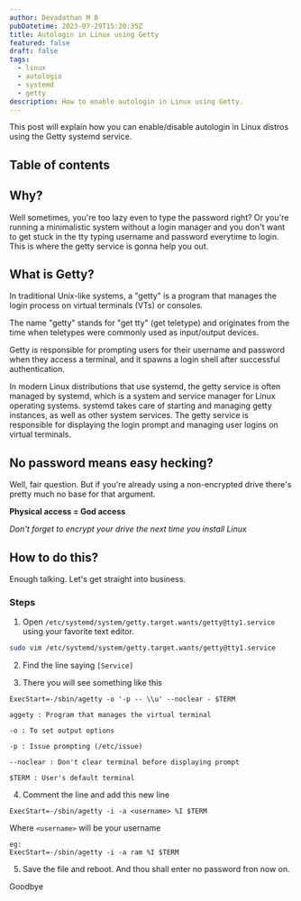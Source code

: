 ```yaml
---
author: Devadathan M B
pubDatetime: 2023-07-29T15:20:35Z
title: Autologin in Linux using Getty
featured: false
draft: false
tags:
  - linux
  - autologin
  - systemd
  - getty
description: How to enable autologin in Linux using Getty.
---
```


This post will explain how you can enable/disable autologin in Linux distros using the Getty systemd service.

## Table of contents

## Why?

Well sometimes, you're too lazy even to type the password right? Or you're running a minimalistic system without a login manager and you don't want to get stuck in the tty typing username and password everytime to login. This is where the getty service is gonna help you out.

## What is Getty?

In traditional Unix-like systems, a "getty" is a program that manages the login process on virtual terminals (VTs) or consoles.

The name "getty" stands for "get tty" (get teletype) and originates from the time when teletypes were commonly used as input/output devices.

Getty is responsible for prompting users for their username and password when they access a terminal, and it spawns a login shell after successful authentication.

In modern Linux distributions that use systemd, the getty service is often managed by systemd, which is a system and service manager for Linux operating systems. systemd takes care of starting and managing getty instances, as well as other system services. The getty service is responsible for displaying the login prompt and managing user logins on virtual terminals.

## No password means easy hecking?

Well, fair question. But if you're already using a non-encrypted drive there's pretty much no base for that argument.

**Physical access = God access**

_Don't forget to encrypt your drive the next time you install Linux_

## How to do this?

Enough talking. Let's get straight into business.

### Steps

1. Open `/etc/systemd/system/getty.target.wants/getty@tty1.service` using your favorite text editor.

```bash
sudo vim /etc/systemd/system/getty.target.wants/getty@tty1.service
```

2. Find the line saying `[Service]`

3. There you will see something like this

`ExecStart=-/sbin/agetty -o '-p -- \\u' --noclear - $TERM`

```
aggety : Program that manages the virtual terminal

-o : To set output options

-p : Issue prompting (/etc/issue)

--noclear : Don't clear terminal before displaying prompt

$TERM : User's default terminal
```

4. Comment the line and add this new line

`ExecStart=-/sbin/agetty -i -a <username> %I $TERM`

Where `<username>` will be your username

```
eg:
ExecStart=-/sbin/agetty -i -a ram %I $TERM
```

5. Save the file and reboot. And thou shall enter no password fron now on.

Goodbye
